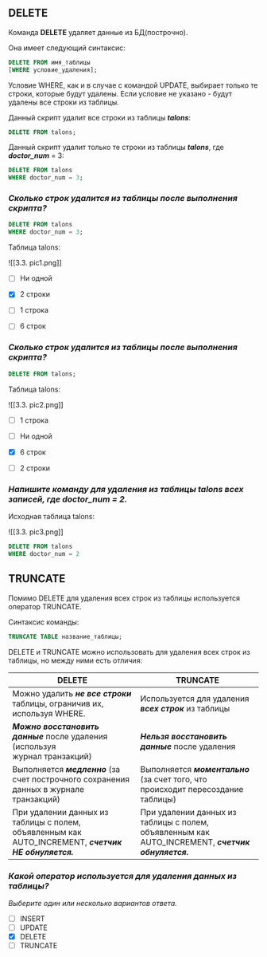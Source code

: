 
## DELETE 

Команда **DELETE** удаляет данные из БД(построчно).

Она имеет следующий синтаксис:

```sql
DELETE FROM имя_таблицы
[WHERE условие_удаления];
```



Условие WHERE, как и в случае с командой UPDATE, выбирает только те строки, которые будут удалены. Если условие не указано - будут удалены все строки из таблицы.

Данный скрипт удалит все строки из таблицы _**talons**_:

```sql
DELETE FROM talons;
```

Данный скрипт удалит только те строки из таблицы **_talons_**, где _**doctor_num**_ = 3:

```sql
DELETE FROM talons
WHERE doctor_num = 3;
```




### _**Сколько строк удалится из таблицы после выполнения скрипта?**_

```sql
DELETE FROM talons
WHERE doctor_num = 3;
```

Таблица talons:

![[3.3. pic1.png]]


 -  [ ] Ни одной
 -  [x] 2 строки
 -  [ ] 1 строка
 -  [ ] 6 строк




### _**Сколько строк удалится из таблицы после выполнения скрипта?**_

```sql
DELETE FROM talons;
```

Таблица talons:

![[3.3. pic2.png]]


 -  [ ] 1 строка
 -  [ ] Ни одной
 -  [x] 6 строк
 -  [ ] 2 строки




### _**Напишите команду для удаления из таблицы talons всех записей, где doctor_num = 2.**_

Исходная таблица talons:

![[3.3. pic3.png]]


```sql
DELETE FROM talons
WHERE doctor_num = 2
```




## TRUNCATE

Помимо DELETE для удаления всех строк из таблицы используется оператор TRUNCATE.

Синтаксис команды:

```sql
TRUNCATE TABLE название_таблицы;
```

DELETE и TRUNCATE можно использовать для удаления всех строк из таблицы, но между ними есть отличия:

| DELETE                                                                                               | TRUNCATE                                                                                          |
| ---------------------------------------------------------------------------------------------------- | ------------------------------------------------------------------------------------------------- |
| Можно удалить _**не все строки**_ таблицы, ограничив их, используя WHERE.                            | Используется для удаления **_всех строк_** из таблицы                                             |
| _**Можно восстановить данные**_ после удаления (используя журнал транзакций)                         | _**Нельзя восстановить данные**_ после удаления                                                   |
| Выполняется _**медленно**_ (за счет построчного сохранения данных в журнале транзакций)              | Выполняется _**моментально**_ (за счет того, что происходит пересоздание таблицы)                 |
| При удалении данных из таблицы с полем, объявленным как AUTO_INCREMENT, **_счетчик НЕ обнуляется._** | При удалении данных из таблицы с полем, объявленным как AUTO_INCREMENT, **_счетчик обнуляется._** |



### _**Какой оператор используется для удаления данных из таблицы?**_

_Выберите один или несколько вариантов ответа._

 -  [ ] INSERT
 -  [ ] UPDATE
 -  [x] DELETE
 -  [ ] TRUNCATE
